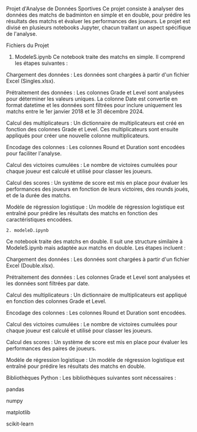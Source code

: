 Projet d'Analyse de Données Sportives
Ce projet consiste à analyser des données des matchs de badminton en simple et en double, pour prédire les résultats des matchs et évaluer les performances des joueurs. Le projet est divisé en plusieurs notebooks Jupyter, chacun traitant un aspect spécifique de l'analyse.

Fichiers du Projet
  1. ModeleS.ipynb
Ce notebook traite des matchs en simple. Il comprend les étapes suivantes :

Chargement des données : Les données sont chargées à partir d'un fichier Excel (Singles.xlsx).

Prétraitement des données : Les colonnes Grade et Level sont analysées pour déterminer les valeurs uniques. La colonne Date est convertie en format datetime et les données sont filtrées pour inclure uniquement les matchs entre le 1er janvier 2018 et le 31 décembre 2024.

Calcul des multiplicateurs : Un dictionnaire de multiplicateurs est créé en fonction des colonnes Grade et Level. Ces multiplicateurs sont ensuite appliqués pour créer une nouvelle colonne multiplicateurs.

Encodage des colonnes : Les colonnes Round et Duration sont encodées pour faciliter l'analyse.

Calcul des victoires cumulées : Le nombre de victoires cumulées pour chaque joueur est calculé et utilisé pour classer les joueurs.

Calcul des scores : Un système de score est mis en place pour évaluer les performances des joueurs en fonction de leurs victoires, des rounds joués, et de la durée des matchs.

Modèle de régression logistique : Un modèle de régression logistique est entraîné pour prédire les résultats des matchs en fonction des caractéristiques encodées.

    2. modeleD.ipynb
Ce notebook traite des matchs  en double. Il suit une structure similaire à ModeleS.ipynb mais adaptée aux matchs en double. Les étapes incluent :

Chargement des données : Les données sont chargées à partir d'un fichier Excel (Double.xlsx).

Prétraitement des données : Les colonnes Grade et Level sont analysées et les données sont filtrées par date.

Calcul des multiplicateurs : Un dictionnaire de multiplicateurs est appliqué en fonction des colonnes Grade et Level.

Encodage des colonnes : Les colonnes Round et Duration sont encodées.

Calcul des victoires cumulées : Le nombre de victoires cumulées pour chaque joueur est calculé et utilisé pour classer les joueurs.

Calcul des scores : Un système de score est mis en place pour évaluer les performances des paires de joueurs.

Modèle de régression logistique : Un modèle de régression logistique est entraîné pour prédire les résultats des matchs en double.




Bibliothèques Python : Les bibliothèques suivantes sont nécessaires :

pandas

numpy

matplotlib

scikit-learn

